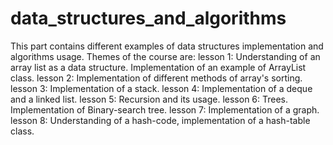 # data_structures_and_algorithms
This part contains different examples of data structures implementation and algorithms usage.
Themes of the course are: 
lesson 1: Understanding of an array list as a data structure. Implementation of an example of ArrayList class.
lesson 2: Implementation of different methods of array's sorting.
lesson 3: Implementation of a stack.
lesson 4: Implementation of a deque and a linked list.
lesson 5: Recursion and its usage.
lesson 6: Trees. Implementation of Binary-search tree.
lesson 7: Implementation of a graph.
lesson 8: Understanding of a hash-code, implementation of a hash-table class.
